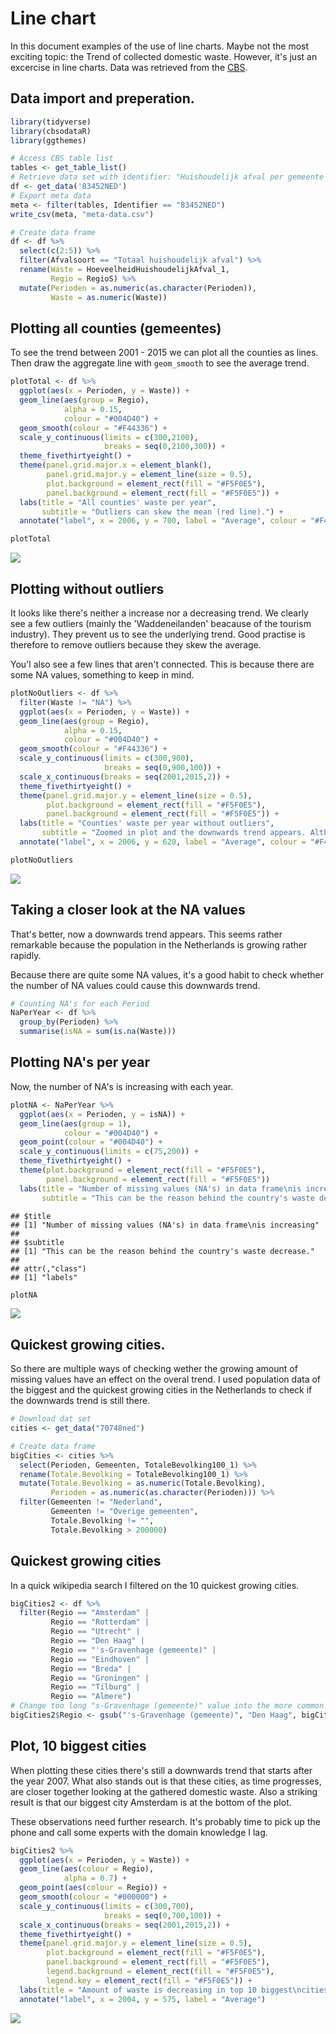 Line chart
================

In this document examples of the use of line charts. Maybe not the most exciting topic: the Trend of collected domestic waste. However, it's just an excercise in line charts. Data was retrieved from the [CBS](http://statline.cbs.nl/Statweb/).

Data import and preperation.
----------------------------

``` r
library(tidyverse)
library(cbsodataR)
library(ggthemes)

# Access CBS table list
tables <- get_table_list()
# Retrieve data set with identifier: "Huishoudelijk afval per gemeente per inwoner"
df <- get_data('83452NED')
# Export meta data
meta <- filter(tables, Identifier == "83452NED")
write_csv(meta, "meta-data.csv")

# Create data frame
df <- df %>%
  select(c(2:5)) %>%
  filter(Afvalsoort == "Totaal huishoudelijk afval") %>%
  rename(Waste = HoeveelheidHuishoudelijkAfval_1,
         Regio = RegioS) %>%
  mutate(Perioden = as.numeric(as.character(Perioden)),
         Waste = as.numeric(Waste))
```

Plotting all counties (gemeentes)
---------------------------------

To see the trend between 2001 - 2015 we can plot all the counties as lines. Then draw the aggregate line with `geom_smooth` to see the average trend.

``` r
plotTotal <- df %>%
  ggplot(aes(x = Perioden, y = Waste)) +
  geom_line(aes(group = Regio),
            alpha = 0.15,
            colour = "#004D40") +
  geom_smooth(colour = "#F44336") +
  scale_y_continuous(limits = c(300,2100),
                     breaks = seq(0,2100,300)) +
  theme_fivethirtyeight() +
  theme(panel.grid.major.x = element_blank(),
        panel.grid.major.y = element_line(size = 0.5),
        plot.background = element_rect(fill = "#F5F0E5"),
        panel.background = element_rect(fill = "#F5F0E5")) +
  labs(title = "All counties' waste per year",
       subtitle = "Outliers can skew the mean (red line).") +
  annotate("label", x = 2006, y = 700, label = "Average", colour = "#F44336")

plotTotal
```

![](line-chart_files/figure-markdown_github-ascii_identifiers/plot-totals-1.png)

Plotting without outliers
-------------------------

It looks like there's neither a increase nor a decreasing trend. We clearly see a few outliers (mainly the 'Waddeneilanden' beacause of the tourism industry). They prevent us to see the underlying trend. Good practise is therefore to remove outliers because they skew the average.

You'l also see a few lines that aren't connected. This is because there are some NA values, something to keep in mind.

``` r
plotNoOutliers <- df %>%
  filter(Waste != "NA") %>%
  ggplot(aes(x = Perioden, y = Waste)) +
  geom_line(aes(group = Regio),
            alpha = 0.15,
            colour = "#004D40") +
  geom_smooth(colour = "#F44336") +
  scale_y_continuous(limits = c(300,900),
                     breaks = seq(0,900,100)) +
  scale_x_continuous(breaks = seq(2001,2015,2)) +
  theme_fivethirtyeight() +
  theme(panel.grid.major.y = element_line(size = 0.5),
        plot.background = element_rect(fill = "#F5F0E5"),
        panel.background = element_rect(fill = "#F5F0E5")) +
  labs(title = "Counties' waste per year without outliers",
       subtitle = "Zoomed in plot and the downwards trend appears. Although not as steep as we\nthought. Do the NA values have a bigger impact than we thought?") +
  annotate("label", x = 2006, y = 620, label = "Average", colour = "#F44336")

plotNoOutliers
```

![](line-chart_files/figure-markdown_github-ascii_identifiers/plot-no-outliers-1.png)

Taking a closer look at the NA values
-------------------------------------

That's better, now a downwards trend appears. This seems rather remarkable because the population in the Netherlands is growing rather rapidly.

Because there are quite some NA values, it's a good habit to check whether the number of NA values could cause this downwards trend.

``` r
# Counting NA's for each Period
NaPerYear <- df %>%
  group_by(Perioden) %>%
  summarise(isNA = sum(is.na(Waste)))
```

Plotting NA's per year
----------------------

Now, the number of NA's is increasing with each year.

``` r
plotNA <- NaPerYear %>%
  ggplot(aes(x = Perioden, y = isNA)) +
  geom_line(aes(group = 1),
            colour = "#004D40") +
  geom_point(colour = "#004D40") +
  scale_y_continuous(limits = c(75,200)) +
  theme_fivethirtyeight() +
  theme(plot.background = element_rect(fill = "#F5F0E5"),
        panel.background = element_rect(fill = "#F5F0E5"))
  labs(title = "Number of missing values (NA's) in data frame\nis increasing",
       subtitle = "This can be the reason behind the country's waste decrease.")
```

    ## $title
    ## [1] "Number of missing values (NA's) in data frame\nis increasing"
    ## 
    ## $subtitle
    ## [1] "This can be the reason behind the country's waste decrease."
    ## 
    ## attr(,"class")
    ## [1] "labels"

``` r
plotNA
```

![](line-chart_files/figure-markdown_github-ascii_identifiers/NA-plot-1.png)

Quickest growing cities.
------------------------

So there are multiple ways of checking wether the growing amount of missing values have an effect on the overal trend. I used population data of the biggest and the quickest growing cities in the Netherlands to check if the downwards trend is still there.

``` r
# Download dat set
cities <- get_data("70748ned")
```

``` r
# Create data frame 
bigCities <- cities %>%
  select(Perioden, Gemeenten, TotaleBevolking100_1) %>%
  rename(Totale.Bevolking = TotaleBevolking100_1) %>%
  mutate(Totale.Bevolking = as.numeric(Totale.Bevolking),
         Perioden = as.numeric(as.character(Perioden))) %>%
  filter(Gemeenten != "Nederland",
         Gemeenten != "Overige gemeenten",
         Totale.Bevolking != "",
         Totale.Bevolking > 200000)
```

Quickest growing cities
-----------------------

In a quick wikipedia search I filtered on the 10 quickest growing cities.

``` r
bigCities2 <- df %>%
  filter(Regio == "Amsterdam" |
         Regio == "Rotterdam" |
         Regio == "Utrecht" |
         Regio == "Den Haag" |
         Regio == "'s-Gravenhage (gemeente)" |
         Regio == "Eindhoven" |
         Regio == "Breda" |
         Regio == "Groningen" |
         Regio == "Tilburg" |
         Regio == "Almere")
# Change too long "s-Gravenhage (gemeente)" value into the more common used "Den Haag".
bigCities2$Regio <- gsub("'s-Gravenhage (gemeente)", "Den Haag", bigCities2$Regio, fixed = TRUE)
```

Plot, 10 biggest cities
-----------------------

When plotting these cities there's still a downwards trend that starts after the year 2007. What also stands out is that these cities, as time progresses, are closer together looking at the gathered domestic waste. Also a striking result is that our biggest city Amsterdam is at the bottom of the plot.

These observations need further research. It's probably time to pick up the phone and call some experts with the domain knowledge I lag.

``` r
bigCities2 %>%
  ggplot(aes(x = Perioden, y = Waste)) +
  geom_line(aes(colour = Regio),
            alpha = 0.7) +
  geom_point(aes(colour = Regio)) +
  geom_smooth(colour = "#000000") +
  scale_y_continuous(limits = c(300,700),
                     breaks = seq(0,700,100)) +
  scale_x_continuous(breaks = seq(2001,2015,2)) +
  theme_fivethirtyeight() +
  theme(panel.grid.major.y = element_line(size = 0.5),
        plot.background = element_rect(fill = "#F5F0E5"),
        panel.background = element_rect(fill = "#F5F0E5"),
        legend.background = element_rect(fill = "#F5F0E5"),
        legend.key = element_rect(fill = "#F5F0E5")) +
  labs(title = "Amount of waste is decreasing in top 10 biggest\ncities") +
  annotate("label", x = 2004, y = 575, label = "Average")
```

![](line-chart_files/figure-markdown_github-ascii_identifiers/plot-big-cities-1.png)
